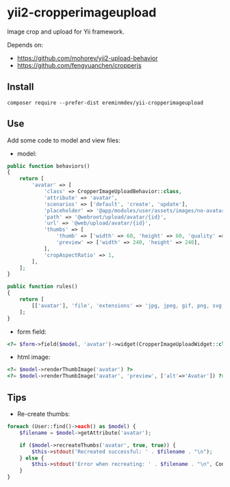 # yii2-cropperimageupload

Image crop and upload for Yii framework.

Depends on:

- https://github.com/mohorev/yii2-upload-behavior
- https://github.com/fengyuanchen/cropperjs

## Install

``composer require --prefer-dist ereminmdev/yii-cropperimageupload``

## Use

Add some code to model and view files:

- model:

```php
public function behaviors()
{
    return [
        'avatar' => [
            'class' => CropperImageUploadBehavior::class,
            'attribute' => 'avatar',
            'scenarios' => ['default', 'create', 'update'],
            'placeholder' => '@app/modules/user/assets/images/no-avatar.jpg',
            'path' => '@webroot/upload/avatar/{id}',
            'url' => '@web/upload/avatar/{id}',
            'thumbs' => [
                'thumb' => ['width' => 60, 'height' => 60, 'quality' => 80, 'mode' => ManipulatorInterface::THUMBNAIL_OUTBOUND],
                'preview' => ['width' => 240, 'height' => 240],
            ],
            'cropAspectRatio' => 1,
        ],
    ];
}

public function rules()
{
    return [
        [['avatar'], 'file', 'extensions' => 'jpg, jpeg, gif, png, svg, webp'],
    ];
}
```

- form field:

```php
<?= $form->field($model, 'avatar')->widget(CropperImageUploadWidget::class) ?>
```

- html image:

```php
<?= $model->renderThumbImage('avatar') ?>
<?= $model->renderThumbImage('avatar', 'preview', ['alt'=>'Avatar']) ?>
```

## Tips

- Re-create thumbs:

```php
foreach (User::find()->each() as $model) {
    $filename = $model->getAttribute('avatar');

    if ($model->recreateThumbs('avatar', true, true)) {
        $this->stdout('Recreated successful: ' . $filename . "\n");
    } else {
        $this->stdout('Error when recreating: ' . $filename . "\n", Console::FG_RED);
    }
}
```
